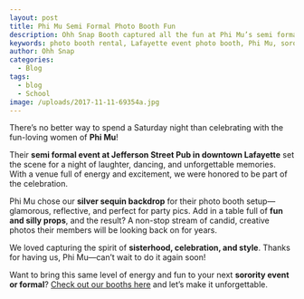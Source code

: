 ```yaml
---
layout: post
title: Phi Mu Semi Formal Photo Booth Fun
description: Ohh Snap Booth captured all the fun at Phi Mu’s semi formal in downtown Lafayette with our silver sequin backdrop and signature props!
keywords: photo booth rental, Lafayette event photo booth, Phi Mu, sorority formal, college events, Greek life party ideas, event photography, silver sequin backdrop, downtown Lafayette venues
author: Ohh Snap
categories:
  - Blog
tags:
  - blog
  - School
image: /uploads/2017-11-11-69354a.jpg
---
```


There’s no better way to spend a Saturday night than celebrating with the fun-loving women of **Phi Mu**!

Their **semi formal event at Jefferson Street Pub in downtown Lafayette** set the scene for a night of laughter, dancing, and unforgettable memories. With a venue full of energy and excitement, we were honored to be part of the celebration.

Phi Mu chose our **silver sequin backdrop** for their photo booth setup—glamorous, reflective, and perfect for party pics. Add in a table full of **fun and silly props**, and the result? A non-stop stream of candid, creative photos their members will be looking back on for years.

We loved capturing the spirit of **sisterhood, celebration, and style**. Thanks for having us, Phi Mu—can’t wait to do it again soon!

Want to bring this same level of energy and fun to your next **sorority event or formal**? [Check out our booths here](/booths) and let’s make it unforgettable.

